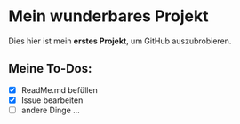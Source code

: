# Mein wunderbares Projekt
Dies hier ist mein **erstes Projekt**, um GitHub auszubrobieren.

## Meine To-Dos:
- [x] ReadMe.md befüllen
- [x] Issue bearbeiten
- [ ] andere Dinge ...
